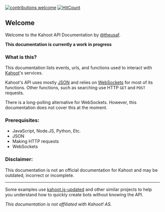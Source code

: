 [![contributions welcome](https://img.shields.io/badge/contributions-welcome-brightgreen.svg?style=flat)](https://github.com/dwyl/esta/issues)
[![HitCount](https://hits.dwyl.com/theusaf/kahoot-api-docs.svg)](https://hits.dwyl.com/theusaf/kahoot-api-docs)


## Welcome
Welcome to the Kahoot API Documentation by [@theusaf](https://github.com/theusaf).

**This documentation is currently a work in progress**

### What is this?
This documentation lists events, urls, and functions used to interact with [Kahoot](https://kahoot.com)'s services.

Kahoot's API uses mostly [JSON](https://www.json.org/json-en.html) and relies on [WebSockets](https://developer.mozilla.org/en-US/docs/Web/API/WebSockets_API) for most of its functions. Other functions, such as searching use HTTP `GET` and `POST` requests.

There is a long-polling alternative for WebSockets. However, this documentation does not cover this at the moment.

### Prerequisites:
- JavaScript, Node.JS, Python, Etc.
- JSON
- Making HTTP requests
- WebSockets

### Disclaimer:
This documentation is not an official documentation for Kahoot and may be outdated, incorrect or incomplete.

---

Some examples use [kahoot.js-updated](https://npmjs.com/package/kahoot.js-updated) and other similar projects to help you understand how to quickly create bots without knowing the API.

*This documentation is not affiliated with Kahoot! AS.*
